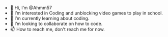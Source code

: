 - 👋 Hi, I’m @Ahmm57
- 👀 I’m interested in Coding and unblocking video games to play in school.
- 🌱 I’m currently learning about coding.
- 💞️ I’m looking to collaborate on how to code.
- 📫 How to reach me, don't reach me for now.

<!---
Ahmm57/Ahmm57 is a ✨ special ✨ repository because its `README.md` (this file) appears on your GitHub profile.
You can click the Preview link to take a look at your changes.
--->
